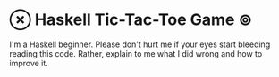 # ⊗ Haskell Tic-Tac-Toe Game ⊚

I'm a Haskell beginner. Please don't hurt me if your eyes start bleeding
reading this code. Rather, explain to me what I did wrong and how to improve it.
